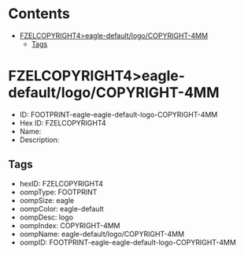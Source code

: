 



Contents
========

* [FZELCOPYRIGHT4>eagle-default/logo/COPYRIGHT-4MM](#fzelcopyright4eagle-defaultlogocopyright-4mm)
	* [Tags](#tags)

# FZELCOPYRIGHT4>eagle-default/logo/COPYRIGHT-4MM

- ID: FOOTPRINT-eagle-eagle-default-logo-COPYRIGHT-4MM
- Hex ID: FZELCOPYRIGHT4
- Name: 
- Description: 

## Tags

- hexID: FZELCOPYRIGHT4
- oompType: FOOTPRINT
- oompSize: eagle
- oompColor: eagle-default
- oompDesc: logo
- oompIndex: COPYRIGHT-4MM
- oompName: eagle-default/logo/COPYRIGHT-4MM
- oompID: FOOTPRINT-eagle-eagle-default-logo-COPYRIGHT-4MM
